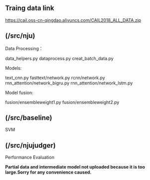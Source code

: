 ## Traing data link

https://cail.oss-cn-qingdao.aliyuncs.com/CAIL2018_ALL_DATA.zip

## (/src/nju)

Data Processing：

data_helpers.py  dataprocess.py creat_batch_data.py

Models:

text_cnn.py fasttext/network.py rcnn/network.py rnn_attention/network_bigru.py  rnn_attention/network_lstm.py

Model fusion:

fusion/ensembleweight1.py fusion/ensembleweight2.py 

## (/src/baseline)

SVM

## (/src/njujudger)

Performance Evaluation



**Partial data and intermediate model not uploaded because it is too large.Sorry for any convenience caused.**
